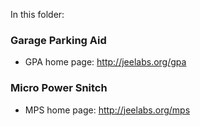 In this folder:

### Garage Parking Aid

* GPA home page: <http://jeelabs.org/gpa>

### Micro Power Snitch

* MPS home page: <http://jeelabs.org/mps>
